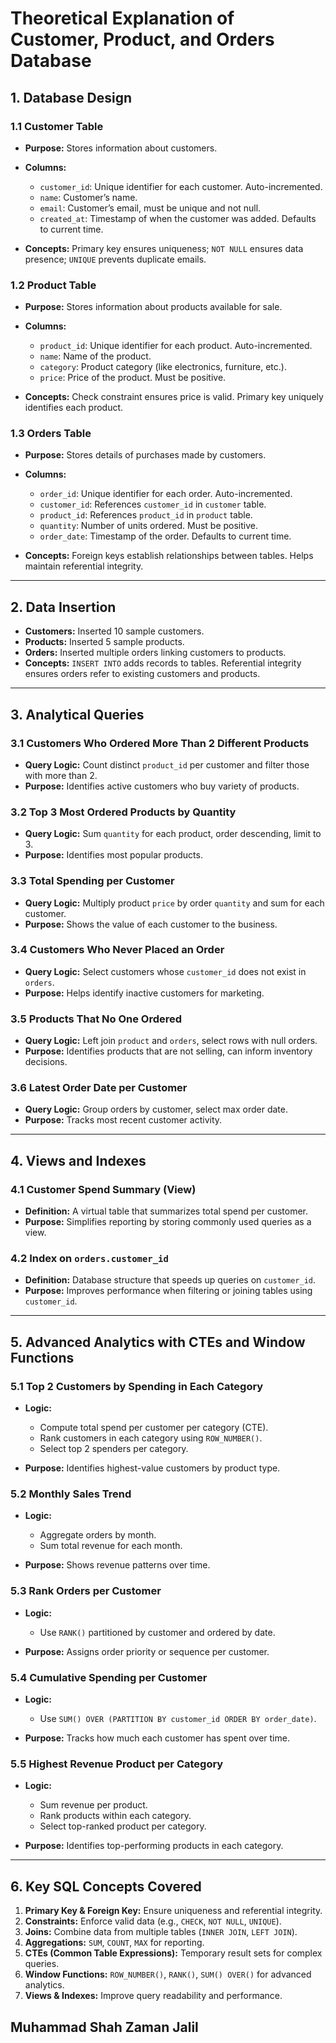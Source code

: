 # Theoretical Explanation of Customer, Product, and Orders Database

## 1. Database Design

### 1.1 Customer Table

* **Purpose:** Stores information about customers.
* **Columns:**

  * `customer_id`: Unique identifier for each customer. Auto-incremented.
  * `name`: Customer’s name.
  * `email`: Customer’s email, must be unique and not null.
  * `created_at`: Timestamp of when the customer was added. Defaults to current time.
* **Concepts:** Primary key ensures uniqueness; `NOT NULL` ensures data presence; `UNIQUE` prevents duplicate emails.

### 1.2 Product Table

* **Purpose:** Stores information about products available for sale.
* **Columns:**

  * `product_id`: Unique identifier for each product. Auto-incremented.
  * `name`: Name of the product.
  * `category`: Product category (like electronics, furniture, etc.).
  * `price`: Price of the product. Must be positive.
* **Concepts:** Check constraint ensures price is valid. Primary key uniquely identifies each product.

### 1.3 Orders Table

* **Purpose:** Stores details of purchases made by customers.
* **Columns:**

  * `order_id`: Unique identifier for each order. Auto-incremented.
  * `customer_id`: References `customer_id` in `customer` table.
  * `product_id`: References `product_id` in `product` table.
  * `quantity`: Number of units ordered. Must be positive.
  * `order_date`: Timestamp of the order. Defaults to current time.
* **Concepts:** Foreign keys establish relationships between tables. Helps maintain referential integrity.

---

## 2. Data Insertion

* **Customers:** Inserted 10 sample customers.
* **Products:** Inserted 5 sample products.
* **Orders:** Inserted multiple orders linking customers to products.
* **Concepts:** `INSERT INTO` adds records to tables. Referential integrity ensures orders refer to existing customers and products.

---

## 3. Analytical Queries

### 3.1 Customers Who Ordered More Than 2 Different Products

* **Query Logic:** Count distinct `product_id` per customer and filter those with more than 2.
* **Purpose:** Identifies active customers who buy variety of products.

### 3.2 Top 3 Most Ordered Products by Quantity

* **Query Logic:** Sum `quantity` for each product, order descending, limit to 3.
* **Purpose:** Identifies most popular products.

### 3.3 Total Spending per Customer

* **Query Logic:** Multiply product `price` by order `quantity` and sum for each customer.
* **Purpose:** Shows the value of each customer to the business.

### 3.4 Customers Who Never Placed an Order

* **Query Logic:** Select customers whose `customer_id` does not exist in `orders`.
* **Purpose:** Helps identify inactive customers for marketing.

### 3.5 Products That No One Ordered

* **Query Logic:** Left join `product` and `orders`, select rows with null orders.
* **Purpose:** Identifies products that are not selling, can inform inventory decisions.

### 3.6 Latest Order Date per Customer

* **Query Logic:** Group orders by customer, select max order date.
* **Purpose:** Tracks most recent customer activity.

---

## 4. Views and Indexes

### 4.1 Customer Spend Summary (View)

* **Definition:** A virtual table that summarizes total spend per customer.
* **Purpose:** Simplifies reporting by storing commonly used queries as a view.

### 4.2 Index on `orders.customer_id`

* **Definition:** Database structure that speeds up queries on `customer_id`.
* **Purpose:** Improves performance when filtering or joining tables using `customer_id`.

---

## 5. Advanced Analytics with CTEs and Window Functions

### 5.1 Top 2 Customers by Spending in Each Category

* **Logic:**

  * Compute total spend per customer per category (CTE).
  * Rank customers in each category using `ROW_NUMBER()`.
  * Select top 2 spenders per category.
* **Purpose:** Identifies highest-value customers by product type.

### 5.2 Monthly Sales Trend

* **Logic:**

  * Aggregate orders by month.
  * Sum total revenue for each month.
* **Purpose:** Shows revenue patterns over time.

### 5.3 Rank Orders per Customer

* **Logic:**

  * Use `RANK()` partitioned by customer and ordered by date.
* **Purpose:** Assigns order priority or sequence per customer.

### 5.4 Cumulative Spending per Customer

* **Logic:**

  * Use `SUM() OVER (PARTITION BY customer_id ORDER BY order_date)`.
* **Purpose:** Tracks how much each customer has spent over time.

### 5.5 Highest Revenue Product per Category

* **Logic:**

  * Sum revenue per product.
  * Rank products within each category.
  * Select top-ranked product per category.
* **Purpose:** Identifies top-performing products in each category.

---

## 6. Key SQL Concepts Covered

1. **Primary Key & Foreign Key:** Ensure uniqueness and referential integrity.
2. **Constraints:** Enforce valid data (e.g., `CHECK`, `NOT NULL`, `UNIQUE`).
3. **Joins:** Combine data from multiple tables (`INNER JOIN`, `LEFT JOIN`).
4. **Aggregations:** `SUM`, `COUNT`, `MAX` for reporting.
5. **CTEs (Common Table Expressions):** Temporary result sets for complex queries.
6. **Window Functions:** `ROW_NUMBER()`, `RANK()`, `SUM() OVER()` for advanced analytics.
7. **Views & Indexes:** Improve query readability and performance.

 ## Muhammad Shah Zaman Jalil